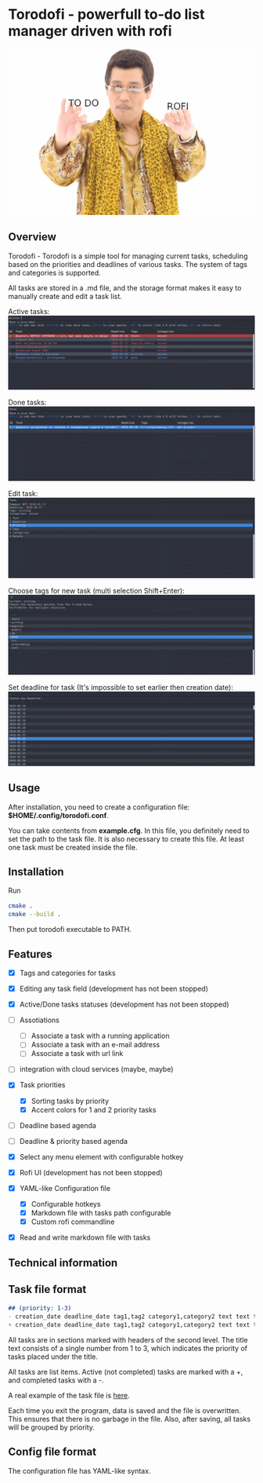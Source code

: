 # Torodofi - powerfull to-do list manager driven with rofi
![todo + rofi](img/applepen.webp)

## Overview

Torodofi - Torodofi is a simple tool for managing current tasks, scheduling based on the priorities and deadlines of various tasks. The system of tags and categories is supported.

All tasks are stored in a .md file, and the storage format makes it easy to manually create and edit a task list.

Active tasks:
![active tasks](img/active.png)

Done tasks:
![done tasks](img/done.png)

Edit task:
![edit task](img/edit.png)

Choose tags for new task (multi selection Shift+Enter):
![tags choose](img/tags.png)

Set deadline for task (It's impossible to set earlier then creation date):
![set deadline](img/deadline.png)

## Usage

After installation, you need to create a configuration file: **$HOME/.config/torodofi.conf**.

You can take contents from **example.cfg**. In this file, you definitely need to set the path to the task file. It is also necessary to create this file. At least one task must be created inside the file.

## Installation

Run
```bash
cmake .
cmake --build .
```
Then put torodofi executable to PATH.

## Features
- [x] Tags and categories for tasks
- [x] Editing any task field (development has not been stopped)
- [x] Active/Done tasks statuses (development has not been stopped)
- [ ] Assotiations
  - [ ] Associate a task with a running application
  - [ ] Associate a task with an e-mail address
  - [ ] Associate a task with url link
- [ ] integration with cloud services (maybe, maybe)
- [x] Task priorities
  - [x] Sorting tasks by priority
  - [x] Accent colors for 1 and 2 priority tasks
- [ ] Deadline based agenda
- [ ] Deadline & priority based agenda
- [x] Select any menu element with configurable hotkey
- [x] Rofi UI (development has not been stopped)
- [x] YAML-like Configuration file
  - [x] Configurable hotkeys
  - [x] Markdown file with tasks path configurable
  - [x] Custom rofi commandline
- [x] Read and write markdown file with tasks


## Technical information

## Task file format

```markdown
## (priority: 1-3)
- creation_date deadline_date tag1,tag2 category1,category2 text text text
+ creation_date deadline_date tag1,tag2 category1,category2 text text text
```
All tasks are in sections marked with headers of the second level. The title text consists of a single number from 1 to 3, which indicates the priority of tasks placed under the title.

All tasks are list items. Active (not completed) tasks are marked with a +, and completed tasks with a -.

A real example of the task file is [here](example.md).

Each time you exit the program, data is saved and the file is overwritten. This ensures that there is no garbage in the file. Also, after saving, all tasks will be grouped by priority.

## Config file format

The configuration file has YAML-like syntax.
